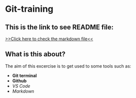 # Git-training
## This is the link to see README file:
   [>>Click here to check the markdown file<<](https://github.com/AIchrak/Git-training/blob/main/Markdown.md)
## What is this about?
The aim of this excercise is to get used to some tools such as:
- **Git terminal**
- **Github**
- _VS Code_
- *Markdown*
   